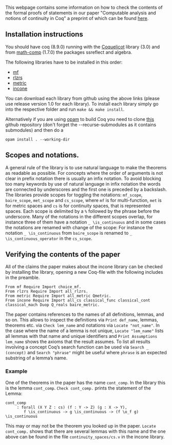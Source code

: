 This webpage contains some information on how to check the contents of the formal proofs of statements in our paper "Computable analysis and notions of continuity in Coq" a preprint of which can be found [here](https://arxiv.org/abs/1904.13203).

## Installation instructions
You should have coq (8.9.0) running with the [Coquelicot](http://coquelicot.saclay.inria.fr/) library (3.0) and from [math-comp](https://math-comp.github.io/math-comp/) (1.7.0) the packages ssreflect and algebra. 

The following libraries have to be installed in this order:
- [mf](https://github.com/FlorianSteinberg/mf/tree/v1.0) 
- [rlzrs](https://github.com/FlorianSteinberg/rlzrs/tree/v1.0)
- [metric](https://github.com/FlorianSteinberg/metric/tree/v1.0)
- [incone](https://github.com/FlorianSteinberg/incone/tree/v1.0)

You can download each library from github using the above links (please use release version 1.0 for each library).
To install each library simply go into the respective folder and run 
`make && make install`.

Alternatively if you are using [opam](https://coq.inria.fr/opam-using.html) to build Coq
you need to clone [this](https://github.com/holgerthies/continuity) github repository (don't forget the --recurse-submodules as it contains submodules) and then do a

`opam install . --working-dir`

## Scopes and notations.

A general rule of the library is to use natural language to make the theorems as readable as possible.
For concepts where the order of arguments is not clear in prefix notation there is usually an infix notation.
To avoid blocking too many keywords by use of natural language in infix notation the words are connected by underscores and the first one is preceded by a backslash.
The libraries provide scopes for toggling the notations:
`mf_scope`, `baire_scope`, `met_scope` and `cs_scope`, where `mf` is for multi-function, `met` is for metric spaces and `cs` is for continuity spaces, that is represented spaces.
Each scope is delimited by a `%` followed by the phrase before the underscore.
Many of the notations in the different scopes overlap, for instance three of them have a notation `_ \is_continuous` and in some cases the notations are renamed with change of the scope:
For instance the notation `_ \is_continuous` from `baire_scope` is renamed to `_ \is_continuous_operator` in the `cs_scope`.

## Verifying the contents of the paper
All of the claims the paper makes about the incone library can be checked by installing the library, opening a new
Coq-file with the following includes in the preamble.
```
From mf Require Import choice_mf.
From rlzrs Require Import all_rlzrs.
From metric Require Import all_metric Qmetric.
From incone Require Import all_cs classical_func classical_cont classical_mach Duop Q_reals baire_metric.
```

The paper contains references to the names of all definitions, lemmas, and so on. 
This allows to inspect the definitions via `Print def_name`, lemmas, theorems etc. via `Check lem_name` and notations via `Locate "not_name"`. 
In the case where the name of a lemma is not unique, `Locate "lem_name"` lists all lemmas with that name and unique identifiers and `Print Assumptions lem_name` shows the axioms that the result assumes. 
To list all results involving a concept Coq’s search function can be used via `Search _ (concept)` and `Search "phrase"` might be useful where `phrase` is an expected substring of a lemma’s name.

### Example
One of the theorems in the paper has the name `cont_comp`.
In the library this is the lemma `cont_comp`.
`Check cont_comp.` prints the statement of the Lemma:
```
cont_comp
     : forall (X Y Z : cs) (f : Y -> Z) (g : X -> Y), 
        f \is_continuous -> g \is_continuous -> (f \o_f g) \is_continuous
```
This may or may not be the theorem you looked up in the paper.
`Locate cont_comp.` shows that there are several lemmas with this name and the one above can be found in the file `continuity_spaces/cs.v` in the incone library.

